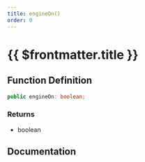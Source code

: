```yaml
---
title: engineOn()
order: 0
---
```


# {{ $frontmatter.title }}

## Function Definition

```ts
public engineOn: boolean;
```

### Returns

* boolean

## Documentation

<!--@include: ./parts/engineOn.md-->
